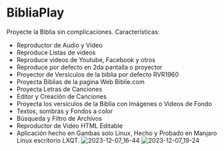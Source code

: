# BibliaPlay
Proyecte la Biblia sin complicaciones.
Características:
- Reproductor de Audio y Video
- Reproduce Listas de videos
- Reproduce videos de Youtube, Facebook y otros
- Reproduce por defecto en 2da pantalla o proyector
- Proyector de Versículos de la biblia por defecto RVR1960
- Proyecta Biblias de la pagina Web Biblie.com
- Proyecta Letras de Canciones
- Editor y Creación de Canciones
- Proyecta los versículos de la Biblia con Imágenes o Videos de Fondo
- Textos, sombras y Fondos a color
- Búsqueda y Filtro de Archivos
- Reproductor de Video HTML Editable
- Aplicación hecho en Gambas solo Linux, Hecho y Probado en Manjaro Linux escritorio LXQT.
![2023-12-07_16-44](https://github.com/playmepe/BibliaPlay/assets/13964250/cc803846-77f7-4433-9a94-687e11de9924)
![2023-12-07_19-24](https://github.com/playmepe/BibliaPlay/assets/13964250/b412a660-3625-4fee-923c-59f7a857d7dc)

